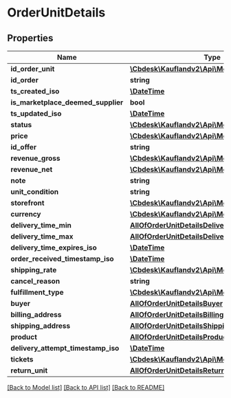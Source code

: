 # OrderUnitDetails

## Properties
Name | Type | Description | Notes
------------ | ------------- | ------------- | -------------
**id_order_unit** | [**\Cbdesk\Kauflandv2\Api\Model\LongInteger**](LongInteger.md) |  | 
**id_order** | **string** |  | 
**ts_created_iso** | [**\DateTime**](\DateTime.md) |  | 
**is_marketplace_deemed_supplier** | **bool** |  | 
**ts_updated_iso** | [**\DateTime**](\DateTime.md) |  | 
**status** | [**\Cbdesk\Kauflandv2\Api\Model\OrderUnitStatus**](OrderUnitStatus.md) |  | 
**price** | [**\Cbdesk\Kauflandv2\Api\Model\Integer**](Integer.md) |  | 
**id_offer** | **string** |  | 
**revenue_gross** | [**\Cbdesk\Kauflandv2\Api\Model\Integer**](Integer.md) |  | 
**revenue_net** | [**\Cbdesk\Kauflandv2\Api\Model\Integer**](Integer.md) |  | 
**note** | **string** |  | 
**unit_condition** | **string** |  | 
**storefront** | [**\Cbdesk\Kauflandv2\Api\Model\Storefront**](Storefront.md) |  | 
**currency** | [**\Cbdesk\Kauflandv2\Api\Model\Currency**](Currency.md) |  | 
**delivery_time_min** | [**AllOfOrderUnitDetailsDeliveryTimeMin**](AllOfOrderUnitDetailsDeliveryTimeMin.md) |  | 
**delivery_time_max** | [**AllOfOrderUnitDetailsDeliveryTimeMax**](AllOfOrderUnitDetailsDeliveryTimeMax.md) |  | 
**delivery_time_expires_iso** | [**\DateTime**](\DateTime.md) |  | 
**order_received_timestamp_iso** | [**\DateTime**](\DateTime.md) |  | 
**shipping_rate** | [**\Cbdesk\Kauflandv2\Api\Model\Integer**](Integer.md) |  | 
**cancel_reason** | **string** |  | 
**fulfillment_type** | [**\Cbdesk\Kauflandv2\Api\Model\FulfillmentType**](FulfillmentType.md) |  | 
**buyer** | [**AllOfOrderUnitDetailsBuyer**](AllOfOrderUnitDetailsBuyer.md) |  | 
**billing_address** | [**AllOfOrderUnitDetailsBillingAddress**](AllOfOrderUnitDetailsBillingAddress.md) |  | 
**shipping_address** | [**AllOfOrderUnitDetailsShippingAddress**](AllOfOrderUnitDetailsShippingAddress.md) |  | 
**product** | [**AllOfOrderUnitDetailsProduct**](AllOfOrderUnitDetailsProduct.md) |  | 
**delivery_attempt_timestamp_iso** | [**\DateTime**](\DateTime.md) |  | [optional] 
**tickets** | [**\Cbdesk\Kauflandv2\Api\Model\Ticket[]**](Ticket.md) |  | [optional] 
**return_unit** | [**AllOfOrderUnitDetailsReturnUnit**](AllOfOrderUnitDetailsReturnUnit.md) |  | [optional] 

[[Back to Model list]](../../README.md#documentation-for-models) [[Back to API list]](../../README.md#documentation-for-api-endpoints) [[Back to README]](../../README.md)

